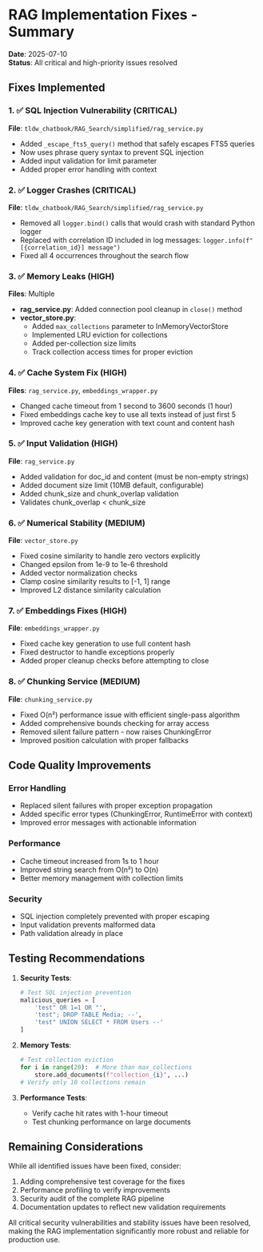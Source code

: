 # RAG Implementation Fixes - Summary

**Date**: 2025-07-10  
**Status**: All critical and high-priority issues resolved

## Fixes Implemented

### 1. ✅ SQL Injection Vulnerability (CRITICAL)
**File**: `tldw_chatbook/RAG_Search/simplified/rag_service.py`
- Added `_escape_fts5_query()` method that safely escapes FTS5 queries
- Now uses phrase query syntax to prevent SQL injection
- Added input validation for limit parameter
- Added proper error handling with context

### 2. ✅ Logger Crashes (CRITICAL) 
**File**: `tldw_chatbook/RAG_Search/simplified/rag_service.py`
- Removed all `logger.bind()` calls that would crash with standard Python logger
- Replaced with correlation ID included in log messages: `logger.info(f"[{correlation_id}] message")`
- Fixed all 4 occurrences throughout the search flow

### 3. ✅ Memory Leaks (HIGH)
**Files**: Multiple
- **rag_service.py**: Added connection pool cleanup in `close()` method
- **vector_store.py**: 
  - Added `max_collections` parameter to InMemoryVectorStore
  - Implemented LRU eviction for collections
  - Added per-collection size limits
  - Track collection access times for proper eviction

### 4. ✅ Cache System Fix (HIGH)
**Files**: `rag_service.py`, `embeddings_wrapper.py`
- Changed cache timeout from 1 second to 3600 seconds (1 hour)
- Fixed embeddings cache key to use all texts instead of just first 5
- Improved cache key generation with text count and content hash

### 5. ✅ Input Validation (HIGH)
**File**: `rag_service.py`
- Added validation for doc_id and content (must be non-empty strings)
- Added document size limit (10MB default, configurable)
- Added chunk_size and chunk_overlap validation
- Validates chunk_overlap < chunk_size

### 6. ✅ Numerical Stability (MEDIUM)
**File**: `vector_store.py`
- Fixed cosine similarity to handle zero vectors explicitly
- Changed epsilon from 1e-9 to 1e-6 threshold
- Added vector normalization checks
- Clamp cosine similarity results to [-1, 1] range
- Improved L2 distance similarity calculation

### 7. ✅ Embeddings Fixes (HIGH)
**File**: `embeddings_wrapper.py`
- Fixed cache key generation to use full content hash
- Fixed destructor to handle exceptions properly
- Added proper cleanup checks before attempting to close

### 8. ✅ Chunking Service (MEDIUM)
**File**: `chunking_service.py`
- Fixed O(n²) performance issue with efficient single-pass algorithm
- Added comprehensive bounds checking for array access
- Removed silent failure pattern - now raises ChunkingError
- Improved position calculation with proper fallbacks

## Code Quality Improvements

### Error Handling
- Replaced silent failures with proper exception propagation
- Added specific error types (ChunkingError, RuntimeError with context)
- Improved error messages with actionable information

### Performance
- Cache timeout increased from 1s to 1 hour
- Improved string search from O(n²) to O(n)
- Better memory management with collection limits

### Security
- SQL injection completely prevented with proper escaping
- Input validation prevents malformed data
- Path validation already in place

## Testing Recommendations

1. **Security Tests**:
   ```python
   # Test SQL injection prevention
   malicious_queries = [
       'test" OR 1=1 OR "',
       'test"; DROP TABLE Media; --',
       'test" UNION SELECT * FROM Users --'
   ]
   ```

2. **Memory Tests**:
   ```python
   # Test collection eviction
   for i in range(20):  # More than max_collections
       store.add_documents(f"collection_{i}", ...)
   # Verify only 10 collections remain
   ```

3. **Performance Tests**:
   - Verify cache hit rates with 1-hour timeout
   - Test chunking performance on large documents

## Remaining Considerations

While all identified issues have been fixed, consider:
1. Adding comprehensive test coverage for the fixes
2. Performance profiling to verify improvements
3. Security audit of the complete RAG pipeline
4. Documentation updates to reflect new validation requirements

All critical security vulnerabilities and stability issues have been resolved, making the RAG implementation significantly more robust and reliable for production use.